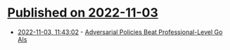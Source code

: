 # [Published on 2022-11-03](index.md)

* [2022-11-03, 11:43:02](https://news.ycombinator.com/item?id=33449600) - [Adversarial Policies Beat Professional-Level Go AIs](https://arxiv.org/abs/2211.00241)
